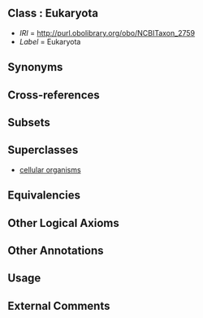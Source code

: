 
## Class : Eukaryota

 * *IRI* = http://purl.obolibrary.org/obo/NCBITaxon_2759
 * *Label* = Eukaryota

## Synonyms


## Cross-references


## Subsets


## Superclasses

 * [cellular organisms](../../NCBITaxon/67/NCBITaxon_131567.md)

## Equivalencies


## Other Logical Axioms


## Other Annotations


## Usage


## External Comments

